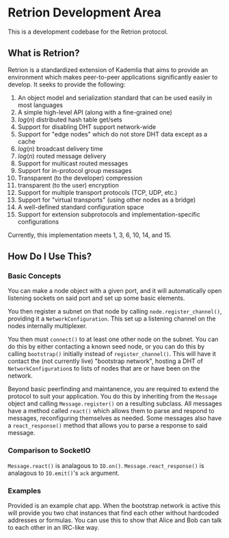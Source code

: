 # Retrion Development Area

This is a development codebase for the Retrion protocol.

## What is Retrion?

Retrion is a standardized extension of Kademlia that aims to provide an environment which makes peer-to-peer
applications significantly easier to develop. It seeks to provide the following:

1. An object model and serialization standard that can be used easily in most languages
2. A simple high-level API (along with a fine-grained one)
3. $log(n)$ distributed hash table get/sets
4. Support for disabling DHT support network-wide
5. Support for "edge nodes" which do not store DHT data except as a cache
6. $log(n)$ broadcast delivery time
7. $log(n)$ routed message delivery
8. Support for multicast routed messages
9. Support for in-protocol group messages
10. Transparent (to the developer) compression
11. transparent (to the user) encryption
12. Support for multiple transport protocols (TCP, UDP, etc.)
13. Support for "virtual transports" (using other nodes as a bridge)
14. A well-defined standard configuration space
15. Support for extension subprotocols and implementation-specific configurations

Currently, this implementation meets 1, 3, 6, 10, 14, and 15.

## How Do I Use This?

### Basic Concepts

You can make a node object with a given port, and it will automatically open listening sockets on said port and set up
some basic elements.

You then register a subnet on that node by calling `node.register_channel()`, providing it a `NetworkConfiguration`.
This set up a listening channel on the nodes internally multiplexer.

You then must `connect()` to at least one other node on the subnet. You can do this by either contacting a known seed
node, or you can do this by calling `bootstrap()` initially instead of `register_channel()`. This will have it contact
the (not currently live) "bootstrap network", hosting a DHT of `NetworkConfiguration`s to lists of nodes that are or
have been on the network.

Beyond basic peerfinding and maintanence, you are required to extend the protocol to suit your application. You do this
by inheriting from the `Message` object and calling `Message.register()` on a resulting subclass. All messages have a
method called `react()` which allows them to parse and respond to messages, reconfiguring themselves as needed. Some
messages also have a `react_response()` method that allows you to parse a response to said message.

### Comparison to SocketIO

`Message.react()` is analagous to `IO.on()`. `Message.react_response()` is analagous to `IO.emit()`'s `ack` argument.

### Examples

Provided is an example chat app. When the bootstrap network is active this will provide you two chat instances that
find each other without hardcoded addresses or formulas. You can use this to show that Alice and Bob can talk to each
other in an IRC-like way.
